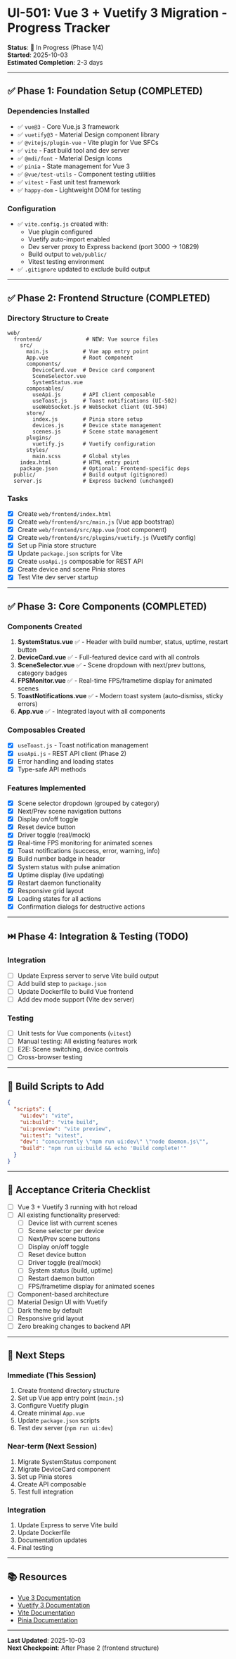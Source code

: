 # UI-501: Vue 3 + Vuetify 3 Migration - Progress Tracker

**Status**: 🚧 In Progress (Phase 1/4)  
**Started**: 2025-10-03  
**Estimated Completion**: 2-3 days

---

## ✅ Phase 1: Foundation Setup (COMPLETED)

### Dependencies Installed

- ✅ `vue@3` - Core Vue.js 3 framework
- ✅ `vuetify@3` - Material Design component library
- ✅ `@vitejs/plugin-vue` - Vite plugin for Vue SFCs
- ✅ `vite` - Fast build tool and dev server
- ✅ `@mdi/font` - Material Design Icons
- ✅ `pinia` - State management for Vue 3
- ✅ `@vue/test-utils` - Component testing utilities
- ✅ `vitest` - Fast unit test framework
- ✅ `happy-dom` - Lightweight DOM for testing

### Configuration

- ✅ `vite.config.js` created with:
  - Vue plugin configured
  - Vuetify auto-import enabled
  - Dev server proxy to Express backend (port 3000 → 10829)
  - Build output to `web/public/`
  - Vitest testing environment
- ✅ `.gitignore` updated to exclude build output

---

## ✅ Phase 2: Frontend Structure (COMPLETED)

### Directory Structure to Create

```
web/
  frontend/              # NEW: Vue source files
    src/
      main.js           # Vue app entry point
      App.vue           # Root component
      components/
        DeviceCard.vue  # Device card component
        SceneSelector.vue
        SystemStatus.vue
      composables/
        useApi.js       # API client composable
        useToast.js     # Toast notifications (UI-502)
        useWebSocket.js # WebSocket client (UI-504)
      store/
        index.js        # Pinia store setup
        devices.js      # Device state management
        scenes.js       # Scene state management
      plugins/
        vuetify.js      # Vuetify configuration
      styles/
        main.scss       # Global styles
    index.html          # HTML entry point
    package.json        # Optional: Frontend-specific deps
  public/               # Build output (gitignored)
  server.js             # Express backend (unchanged)
```

### Tasks

- [x] Create `web/frontend/index.html`
- [x] Create `web/frontend/src/main.js` (Vue app bootstrap)
- [x] Create `web/frontend/src/App.vue` (root component)
- [x] Create `web/frontend/src/plugins/vuetify.js` (Vuetify config)
- [x] Set up Pinia store structure
- [x] Update `package.json` scripts for Vite
- [x] Create `useApi.js` composable for REST API
- [x] Create device and scene Pinia stores
- [x] Test Vite dev server startup

---

## ✅ Phase 3: Core Components (COMPLETED)

### Components Created

1. **SystemStatus.vue** ✅ - Header with build number, status, uptime, restart button
2. **DeviceCard.vue** ✅ - Full-featured device card with all controls
3. **SceneSelector.vue** ✅ - Scene dropdown with next/prev buttons, category badges
4. **FPSMonitor.vue** ✅ - Real-time FPS/frametime display for animated scenes
5. **ToastNotifications.vue** ✅ - Modern toast system (auto-dismiss, sticky errors)
6. **App.vue** ✅ - Integrated layout with all components

### Composables Created

- [x] `useToast.js` - Toast notification management
- [x] `useApi.js` - REST API client (Phase 2)
- [x] Error handling and loading states
- [x] Type-safe API methods

### Features Implemented

- [x] Scene selector dropdown (grouped by category)
- [x] Next/Prev scene navigation buttons
- [x] Display on/off toggle
- [x] Reset device button
- [x] Driver toggle (real/mock)
- [x] Real-time FPS monitoring for animated scenes
- [x] Toast notifications (success, error, warning, info)
- [x] Build number badge in header
- [x] System status with pulse animation
- [x] Uptime display (live updating)
- [x] Restart daemon functionality
- [x] Responsive grid layout
- [x] Loading states for all actions
- [x] Confirmation dialogs for destructive actions

---

## ⏭️ Phase 4: Integration & Testing (TODO)

### Integration

- [ ] Update Express server to serve Vite build output
- [ ] Add build step to `package.json`
- [ ] Update Dockerfile to build Vue frontend
- [ ] Add dev mode support (Vite dev server)

### Testing

- [ ] Unit tests for Vue components (`vitest`)
- [ ] Manual testing: All existing features work
- [ ] E2E: Scene switching, device controls
- [ ] Cross-browser testing

---

## 📝 Build Scripts to Add

```json
{
  "scripts": {
    "ui:dev": "vite",
    "ui:build": "vite build",
    "ui:preview": "vite preview",
    "ui:test": "vitest",
    "dev": "concurrently \"npm run ui:dev\" \"node daemon.js\"",
    "build": "npm run ui:build && echo 'Build complete!'"
  }
}
```

---

## 🎯 Acceptance Criteria Checklist

- [ ] Vue 3 + Vuetify 3 running with hot reload
- [ ] All existing functionality preserved:
  - [ ] Device list with current scenes
  - [ ] Scene selector per device
  - [ ] Next/Prev scene buttons
  - [ ] Display on/off toggle
  - [ ] Reset device button
  - [ ] Driver toggle (real/mock)
  - [ ] System status (build, uptime)
  - [ ] Restart daemon button
  - [ ] FPS/frametime display for animated scenes
- [ ] Component-based architecture
- [ ] Material Design UI with Vuetify
- [ ] Dark theme by default
- [ ] Responsive grid layout
- [ ] Zero breaking changes to backend API

---

## 🚀 Next Steps

### Immediate (This Session)

1. Create frontend directory structure
2. Set up Vue app entry point (`main.js`)
3. Configure Vuetify plugin
4. Create minimal `App.vue`
5. Update `package.json` scripts
6. Test dev server (`npm run ui:dev`)

### Near-term (Next Session)

1. Migrate SystemStatus component
2. Migrate DeviceCard component
3. Set up Pinia stores
4. Create API composable
5. Test full integration

### Integration

1. Update Express to serve Vite build
2. Update Dockerfile
3. Documentation updates
4. Final testing

---

## 📚 Resources

- [Vue 3 Documentation](https://vuejs.org/)
- [Vuetify 3 Documentation](https://vuetifyjs.com/)
- [Vite Documentation](https://vitejs.dev/)
- [Pinia Documentation](https://pinia.vuejs.org/)

---

**Last Updated**: 2025-10-03  
**Next Checkpoint**: After Phase 2 (frontend structure)
